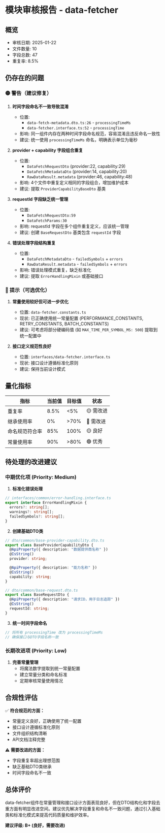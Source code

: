 # 模块审核报告 - data-fetcher

## 概览
- 审核日期: 2025-01-22
- 文件数量: 10
- 字段总数: 47
- 重复率: 8.5%

## 仍存在的问题

### 🟡 警告（建议修复）

1. **时间字段命名不一致导致混淆**
   - 位置: 
     - `data-fetch-metadata.dto.ts:26` - `processingTimeMs`
     - `data-fetcher.interface.ts:52` - `processingTime`
   - 影响: 同一组件内存在两种时间字段命名规范，容易混淆且违反命名一致性
   - 建议: 统一使用 `processingTimeMs` 命名，明确表示单位为毫秒

2. **provider + capability 字段组合重复**
   - 位置: 
     - `DataFetchRequestDto` (provider:22, capability:29)
     - `DataFetchMetadataDto` (provider:14, capability:20)
     - `RawDataResult.metadata` (provider:46, capability:48)
   - 影响: 4个文件中重复定义相同的字段组合，增加维护成本
   - 建议: 提取 `ProviderCapabilityBaseDto` 基类

3. **requestId 字段缺乏统一管理**
   - 位置: 
     - `DataFetchRequestDto:59`
     - `DataFetchParams:30`
   - 影响: requestId 字段在多个组件重复定义，应该统一管理
   - 建议: 创建 `BaseRequestDto` 基类包含 `requestId` 字段

4. **错误处理字段结构重复**
   - 位置:
     - `DataFetchMetadataDto` - `failedSymbols` + `errors`
     - `RawDataResult.metadata` - `failedSymbols` + `errors`
   - 影响: 错误处理模式重复，缺乏标准化
   - 建议: 提取 `ErrorHandlingMixin` 或基础接口

### 🔵 提示（可选优化）

1. **常量使用较好但可进一步优化**
   - 位置: `data-fetcher.constants.ts` 
   - 现状: 已正确使用统一常量配置 (PERFORMANCE_CONSTANTS, RETRY_CONSTANTS, BATCH_CONSTANTS)
   - 建议: 可考虑将部分硬编码值 (如 `MAX_TIME_PER_SYMBOL_MS: 500`) 提取到统一配置中

2. **接口定义规范性良好**
   - 位置: `interfaces/data-fetcher.interface.ts`
   - 现状: 接口设计遵循标准化原则
   - 建议: 保持当前设计模式

## 量化指标

| 指标 | 当前值 | 目标值 | 状态 |
|-----|--------|--------|------|
| 重复率 | 8.5% | <5% | 🟡 需改进 |
| 继承使用率 | 0% | >70% | 🔴 需改进 |
| 命名规范符合率 | 85% | 100% | 🟡 良好 |
| 常量使用率 | 90% | >80% | 🟢 优秀 |

## 待处理的改进建议

### 中期优化项 (Priority: Medium)

1. **标准化错误处理**
```typescript
// interfaces/common/error-handling.interface.ts
export interface ErrorHandlingMixin {
  errors?: string[];
  warnings?: string[];
  failedSymbols?: string[];
}
```

2. **创建基础DTO类**
```typescript
// dto/common/base-provider-capability.dto.ts
export class BaseProviderCapabilityDto {
  @ApiProperty({ description: "数据提供商名称" })
  @IsString()
  provider: string;

  @ApiProperty({ description: "能力名称" })
  @IsString()
  capability: string;
}

// dto/common/base-request.dto.ts
export class BaseRequestDto {
  @ApiProperty({ description: "请求ID，用于日志追踪" })
  @IsString()
  requestId: string;
}
```

3. **统一时间字段命名**
```typescript
// 将所有 processingTime 改为 processingTimeMs
// 确保接口与DTO字段名称一致
```

### 长期改进项 (Priority: Low)

1. **完善常量管理**
   - 将魔法数字提取到统一常量配置
   - 建立常量分类和命名标准
   - 定期审核常量使用情况

## 合规性评估

✅ **符合规范的方面：**
- 常量定义良好，正确使用了统一配置
- 接口设计遵循标准化原则
- 文件组织结构清晰
- API文档注释完整

⚠️ **需要改进的方面：**
- 字段重复率超出理想范围
- 缺乏基础DTO类继承
- 时间字段命名不一致

## 总体评价

data-fetcher组件在常量管理和接口设计方面表现良好，但在DTO结构化和字段去重方面有明显改进空间。建议优先解决字段重复和命名不一致问题，通过引入基础类和标准化模式来提高代码质量和维护效率。

**建议评级: B+ (良好，需要改进)**